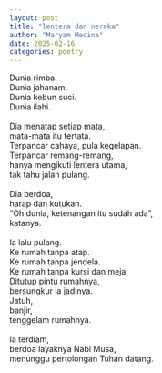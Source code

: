 ```yaml
---
layout: post
title: "lentera dan neraka"
author: "Maryam Medina"
date: 2025-02-16
categories: poetry
---
```


Dunia rimba. <br>
Dunia jahanam. <br>
Dunia kebun suci. <br>
Dunia ilahi. <br>
<br>
Dia menatap setiap mata, <br>
mata-mata itu tertata. <br>
Terpancar cahaya, pula kegelapan. <br>
Terpancar remang-remang, <br>
hanya mengikuti lentera utama, <br>
tak tahu jalan pulang. <br>
<br>
Dia berdoa, <br>
harap dan kutukan. <br>
“Oh dunia, ketenangan itu sudah ada”, <br>
katanya. <br>
<br>
Ia lalu pulang. <br>
Ke rumah tanpa atap. <br> 
Ke rumah tanpa jendela. <br>
Ke rumah tanpa kursi dan meja. <br>
Ditutup pintu rumahnya, <br>
bersungkur ia jadinya. <br>
Jatuh, <br>
banjir, <br>
tenggelam rumahnya. <br>
<br>
Ia terdiam, <br>
berdoa layaknya Nabi Musa, <br>
menunggu pertolongan Tuhan datang.<br>